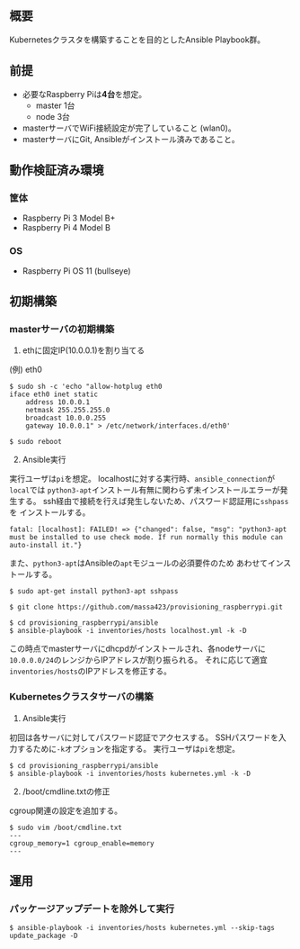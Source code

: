 ## 概要

Kubernetesクラスタを構築することを目的としたAnsible Playbook群。

## 前提

* 必要なRaspberry Piは**4台**を想定。
  * master 1台
  * node 3台
* masterサーバでWiFi接続設定が完了していること (wlan0)。
* masterサーバにGit, Ansibleがインストール済みであること。

## 動作検証済み環境

### 筐体

* Raspberry Pi 3 Model B+
* Raspberry Pi 4 Model B

### OS

* Raspberry Pi OS 11 (bullseye)

## 初期構築

### masterサーバの初期構築

1. eth<N>に固定IP(10.0.0.1)を割り当てる

(例) eth0

```
$ sudo sh -c 'echo "allow-hotplug eth0
iface eth0 inet static
    address 10.0.0.1
    netmask 255.255.255.0
    broadcast 10.0.0.255
    gateway 10.0.0.1" > /etc/network/interfaces.d/eth0'

$ sudo reboot
```

2. Ansible実行

実行ユーザは`pi`を想定。
localhostに対する実行時、`ansible_connection`が`local`では
`python3-apt`インストール有無に関わらず未インストールエラーが発生する。
ssh経由で接続を行えば発生しないため、パスワード認証用に`sshpass`を
インストールする。

```
fatal: [localhost]: FAILED! => {"changed": false, "msg": "python3-apt must be installed to use check mode. If run normally this module can auto-install it."}
```

また、`python3-apt`はAnsibleの`apt`モジュールの必須要件のため
あわせてインストールする。

```
$ sudo apt-get install python3-apt sshpass

$ git clone https://github.com/massa423/provisioning_raspberrypi.git

$ cd provisioning_raspberrypi/ansible
$ ansible-playbook -i inventories/hosts localhost.yml -k -D
```

この時点でmasterサーバにdhcpdがインストールされ、各nodeサーバに
`10.0.0.0/24`のレンジからIPアドレスが割り振られる。
それに応じて適宜`inventories/hosts`のIPアドレスを修正する。

### Kubernetesクラスタサーバの構築

1. Ansible実行

初回は各サーバに対してパスワード認証でアクセスする。
SSHパスワードを入力するために`-k`オプションを指定する。
実行ユーザは`pi`を想定。

```
$ cd provisioning_raspberrypi/ansible
$ ansible-playbook -i inventories/hosts kubernetes.yml -k -D
```

2. /boot/cmdline.txtの修正

cgroup関連の設定を追加する。

```
$ sudo vim /boot/cmdline.txt
---
cgroup_memory=1 cgroup_enable=memory
---
```

## 運用

### パッケージアップデートを除外して実行

```
$ ansible-playbook -i inventories/hosts kubernetes.yml --skip-tags update_package -D
```
